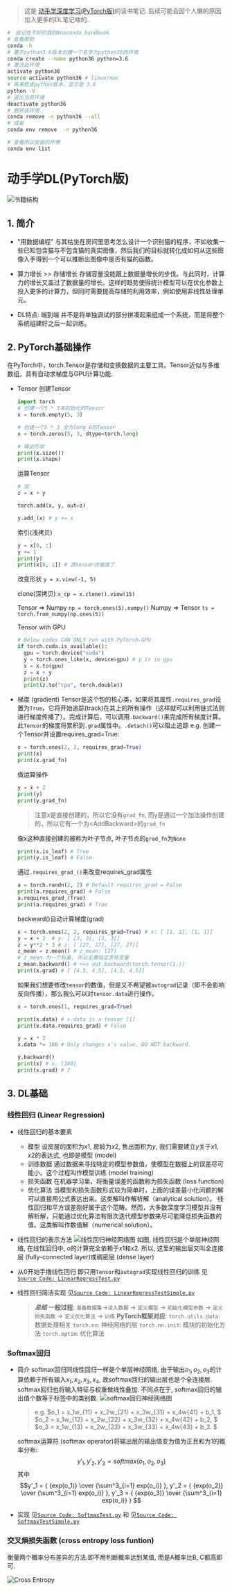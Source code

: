 > 这是 [动手学深度学习(PyTorch版)](https://github.com/ShusenTang/Dive-into-DL-PyTorch)的读书笔记. 后续可能会因个人懒的原因加入更多的DL笔记啥的..

```bash
#　给记性不好的我的Anaconda handbook
# 查看帮助
conda -h 
# 基于python3.6版本创建一个名字为python36的环境
conda create --name python36 python=3.6 
# 激活此环境
activate python36  
source activate python36 # linux/mac
# 再来检查python版本，显示是 3.6
python -V  
# 退出当前环境
deactivate python36 
# 删除该环境
conda remove -n python36 --all
# 或者 
conda env remove  -n python36

# 查看所以安装的环境
conda env list
```

# 动手学DL(PyTorch版)
![书籍结构](http://zh.d2l.ai/_images/book-org.svg)

## 1. 简介
- "用数据编程"
与其枯坐在房间里思考怎么设计一个识别猫的程序，不如收集一些已知包含猫与不包含猫的真实图像，然后我们的目标就转化成如何从这些图像入手得到一个可以推断出图像中是否有猫的函数。

- 算力增长 >> 存储增长
存储容量没能跟上数据量增长的步伐。与此同时，计算力的增长又盖过了数据量的增长。这样的趋势使得统计模型可以在优化参数上投入更多的计算力，但同时需要提高存储的利用效率，例如使用非线性处理单元。

- DL特点: 端到端
并不是将单独调试的部分拼凑起来组成一个系统，而是将整个系统组建好之后一起训练。

## 2. PyTorch基础操作
在PyTorch中，torch.Tensor是存储和变换数据的主要工具。Tensor近似与多维数组，具有自动求梯度与GPU计算功能.

- Tensor
  创建Tensor
  ```python
  import torch
  # 创建一个5 * 3未初始化的Tensor
  x = torch.empty(5, 3) 

  # 创建一个5 * 3 全为long 0的Tensor
  x = torch.zeros(5, 3, dtype=torch.long)

  # 输出形状
  print(x.size())
  print(x.shape)
  ```
  运算Tensor
  ```python
  # 加
  z = x + y

  torch.add(x, y, out=z)

  y.add_(x) # y += x
  ```

  索引(浅拷贝)
  ```python
  y = x[0, :]
  y += 1
  print(y)
  print(x[0, :]) # 源tensor也被改了
  ```
  改变形状
  `y = x.view(-1, 5)`

  clone(深拷贝)
  `x_cp = x.clone().view(15)`

   Tensor => Numpy
   `np = torch.ones(5).numpy()`
   Numpy => Tensor
   `ts = torch.from_numpy(np.ones(5))`

  Tensor with GPU
  ```python
  # Below codes CAN ONLY run with PyTorch-GPU
  if torch.cuda.is_available():
    gpu = torch.device("cuda")
    y = torch.ones_like(x, device=gpu) # y is in gpu
    x = x.to(gpu)
    z = x + y
    print(z)
    print(z.to("cpu", torch.double))
  ```

- 梯度 (gradient)
  Tensor是这个包的核心类，如果将其属性`.requires_grad`设置为`True`，它将开始追踪(track)在其上的所有操作（这样就可以利用链式法则进行梯度传播了）。完成计算后，可以调用`.backward()`来完成所有梯度计算。此`Tensor`的梯度将累积到`.grad`属性中。`.detach()`可以阻止追踪
  e.g.
  创建一个Tensor并设置requires_grad=True:
  ```python
  x = torch.ones(2, 2, requires_grad=True)
  print(x)
  print(x.grad_fn)
  ```
  做运算操作
  ```python
  y = x + 2
  print(y)
  print(y.grad_fn)
  ```
  > 注意x是直接创建的，所以它没有`grad_fn`, 而y是通过一个加法操作创建的，所以它有一个为\<AddBackward>的`grad_fn`

  像x这种直接创建的被称为叶子节点, 叶子节点的`grad_fn`为`None`
  ```python
  print(x.is_leaf) # True
  print(y.is_leaf) # False
  ```

  通过`.requires_grad_()`来改变requires_grad属性
  ```python
  a = torch.randn(2, 2) # Default requires_grad = False
  print(a.requires_grad) # False
  a.requires_grad_(True)
  print(a.requires_grad) # True
  ```

  backward()自动计算梯度(grad)
  ```python
  x = torch.ones(2, 2, requires_grad=True) # x: [ [1, 1], [1, 1]]
  y = x + 2  # y: [ [3, 3], [3, 3]]
  z = y**2 * 3 # z: [ [27, 27], [27, 27]]
  z_mean = z.mean() # z_mean: [27]
  # z_mean 为一个标量, 所以无需指定求导变量
  z_mean.backward() # <=> out.backward(torch.tensor(1.))
  print(x.grad) # [ [4.5, 4.5], [4.5, 4.5]]
  ```

  如果我们想要修改`tensor`的数值，但是又不希望被`autograd`记录（即不会影响反向传播），那么我么可以对`tensor.data`进行操作。
  ```python
  x = torch.ones(1, requires_grad=True)

  print(x.data) # x.data is a tensor [1]
  print(x.data.requires_grad) # False

  y = x * 2
  x.data *= 100 # Only changes x's value, DO NOT backward.

  y.backward()
  print(x) # x: [100]
  print(x.grad) # 2
  ```

## 3. DL基础
### 线性回归 (Linear Regression)
- 线性回归的基本要素
  - 模型
  设房屋的面积为$x1$, 房龄为$x2$, 售出面积为$y$, 我们需要建立$y$关于$x1$, $x2$的表达式, 也即是模型 (model)
  - 训练数据
  通过数据来寻找特定的模型参数值，使模型在数据上的误差尽可能小。这个过程叫作模型训练 (model training)
  - 损失函数
  在机器学习里，将衡量误差的函数称为损失函数 (loss function)
  - 优化算法
  当模型和损失函数形式较为简单时，上面的误差最小化问题的解可以直接用公式表达出来。这类解叫作解析解（analytical solution）。
  线性回归和平方误差刚好属于这个范畴。然而，大多数深度学习模型并没有解析解，只能通过优化算法有限次迭代模型参数来尽可能降低损失函数的值。这类解叫作数值解（numerical solution）。

- 线性回归的表示方法
  ![线性回归神经网络图](https://tangshusen.me/Dive-into-DL-PyTorch/img/chapter03/3.1_linreg.svg)
  如图, 线性回归是个单层神经网络, 在线性回归中, $o$的计算完全依赖于$x1$和$x2$. 
  所以, 这里的输出层又叫全连接层 (fully-connected layer)或稠密层 (dense layer)

- 从0开始手撸线性回归
  即只用`Tensor`和`autograd`实现线性回归的训练
  见[`Source Code: LinearRegressTest.py`](PyTorch/LinearRegressTest.py)

- 线性回归简洁实现
  见[`Source Code: LinearRegressTestSimple.py`](PyTorch/LinearRegressTestSimple.py)

  > ***总结***
  **一般过程**:
  `准备数据集`->`读入数据` -> `定义模型` -> `初始化模型参数` -> `定义损失函数` -> `定义优化算法` -> `训练`
  **PyTorch框架对应**:
  `torch.utils.data`: 数据处理相关
  `torch.nn`: 神经网络的层
  `torch.nn.init`: 模块的初始化方法
  `torch.optim`: 优化算法

### Softmax回归
- 简介
  softmax回归同线性回归一样是个单层神经网络, 由于输出$o_1, o_2, o_3$的计算依赖于所有输入$x_1, x_2, x_3, x_4$, 故softmax回归的输出层也是个全连接层.
  softmax回归也将输入特征与权重做线性叠加. 不同点在于, softmax回归的输出值个数等于标签中的类别数.
  ![softmax回归神经网络图](https://tangshusen.me/Dive-into-DL-PyTorch/img/chapter03/3.4_softmaxreg.svg)

  > e.g.
  $o_1 = x_1w_{11} + x_2w_{21} + x_3w_{31} + x_4w{41} + b_1, $
  $o_2 = x_1w_{12} + x_2w_{22} + x_3w_{32} + x_4w{42} + b_2, $
  $o_3 = x_1w_{13} + x_2w_{23} + x_3w_{33} + x_4w{43} + b_3. $

  softmax运算符 (softmax operator)将输出层的输出值变为值为正且和为1的概率分布:
  $$y'_1, y'_2, y'_3 = softmax(o_1, o_2, o_3)$$
  其中
  $$y'_1 = { {exp(o_1)} \over {\sum^3_{i=1} exp(o_i)} },  
    y'_2 = { {exp(o_2)} \over {\sum^3_{i=1} exp(o_i)} }, 
    y'_3 = { {exp(o_3)} \over {\sum^3_{i=1} exp(o_i)} }
  $$

- 实现
  见[`Source Code: SoftmaxTest.py`](PyTorch/SoftmaxTest.py) 和
  见[`Source Code: SoftmaxTestSimple.py`](PyTorch/SoftmaxTestSimple.py)

### 交叉熵损失函数 (cross entropy loss funtion)
  衡量两个概率分布差异的方法.即不用判断概率达到某值, 而是A概率比B, C都高即可.
  <!-- $${H(y^{(i)}, \hat{y}^{(i)})} = -{\sum ^{q}_{j=1} y^{(i)}_{j}\log{\hat{y}^{(i)}_{j}} }$$ -->
  ![Cross Entropy](https://render.githubusercontent.com/render/math?math={H(y^{(i)},%20\hat{y}^{(i)})}%20=%20-{\sum%20^{q}_{j=1}%20y^{(i)}_{j}\log{\hat{y}^{(i)}_{j}}%20})






















